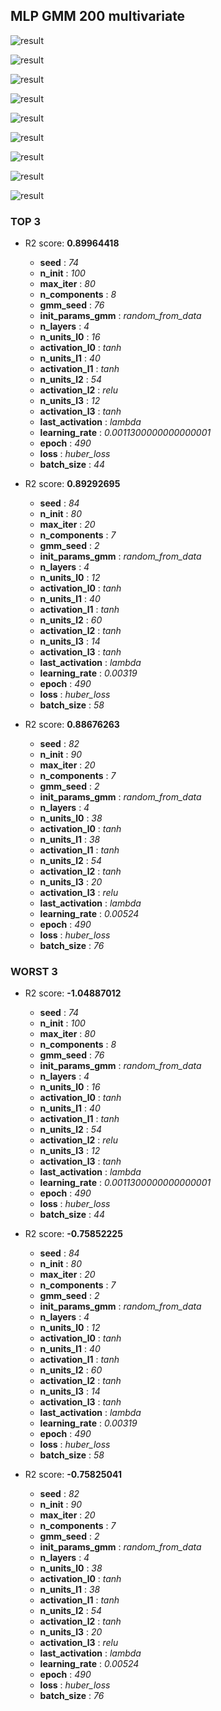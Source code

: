 ## MLP GMM 200 multivariate

![result](img/200_multivariate_importance_r2.png)

![result](img/200_multivariate_n_units_l0_r2.png)

![result](img/200_multivariate_epoch_r2.png)

![result](img/200_multivariate_n_layers_r2.png)

![result](img/200_multivariate_learning_rate_r2.png)

![result](img/200_multivariate_activation_l0_r2.png)

![result](img/200_multivariate_last_activation_r2.png)

![result](img/200_multivariate_batch_size_r2.png)

![result](img/200_multivariate_n_components_r2.png)
### TOP 3
- R2 score: **0.89964418**
	 - **seed** : *74*
	 - **n_init** : *100*
	 - **max_iter** : *80*
	 - **n_components** : *8*
	 - **gmm_seed** : *76*
	 - **init_params_gmm** : *random_from_data*
	 - **n_layers** : *4*
	 - **n_units_l0** : *16*
	 - **activation_l0** : *tanh*
	 - **n_units_l1** : *40*
	 - **activation_l1** : *tanh*
	 - **n_units_l2** : *54*
	 - **activation_l2** : *relu*
	 - **n_units_l3** : *12*
	 - **activation_l3** : *tanh*
	 - **last_activation** : *lambda*
	 - **learning_rate** : *0.0011300000000000001*
	 - **epoch** : *490*
	 - **loss** : *huber_loss*
	 - **batch_size** : *44*

- R2 score: **0.89292695**
	 - **seed** : *84*
	 - **n_init** : *80*
	 - **max_iter** : *20*
	 - **n_components** : *7*
	 - **gmm_seed** : *2*
	 - **init_params_gmm** : *random_from_data*
	 - **n_layers** : *4*
	 - **n_units_l0** : *12*
	 - **activation_l0** : *tanh*
	 - **n_units_l1** : *40*
	 - **activation_l1** : *tanh*
	 - **n_units_l2** : *60*
	 - **activation_l2** : *tanh*
	 - **n_units_l3** : *14*
	 - **activation_l3** : *tanh*
	 - **last_activation** : *lambda*
	 - **learning_rate** : *0.00319*
	 - **epoch** : *490*
	 - **loss** : *huber_loss*
	 - **batch_size** : *58*

- R2 score: **0.88676263**
	 - **seed** : *82*
	 - **n_init** : *90*
	 - **max_iter** : *20*
	 - **n_components** : *7*
	 - **gmm_seed** : *2*
	 - **init_params_gmm** : *random_from_data*
	 - **n_layers** : *4*
	 - **n_units_l0** : *38*
	 - **activation_l0** : *tanh*
	 - **n_units_l1** : *38*
	 - **activation_l1** : *tanh*
	 - **n_units_l2** : *54*
	 - **activation_l2** : *tanh*
	 - **n_units_l3** : *20*
	 - **activation_l3** : *relu*
	 - **last_activation** : *lambda*
	 - **learning_rate** : *0.00524*
	 - **epoch** : *490*
	 - **loss** : *huber_loss*
	 - **batch_size** : *76*


### WORST 3
- R2 score: **-1.04887012**
	 - **seed** : *74*
	 - **n_init** : *100*
	 - **max_iter** : *80*
	 - **n_components** : *8*
	 - **gmm_seed** : *76*
	 - **init_params_gmm** : *random_from_data*
	 - **n_layers** : *4*
	 - **n_units_l0** : *16*
	 - **activation_l0** : *tanh*
	 - **n_units_l1** : *40*
	 - **activation_l1** : *tanh*
	 - **n_units_l2** : *54*
	 - **activation_l2** : *relu*
	 - **n_units_l3** : *12*
	 - **activation_l3** : *tanh*
	 - **last_activation** : *lambda*
	 - **learning_rate** : *0.0011300000000000001*
	 - **epoch** : *490*
	 - **loss** : *huber_loss*
	 - **batch_size** : *44*

- R2 score: **-0.75852225**
	 - **seed** : *84*
	 - **n_init** : *80*
	 - **max_iter** : *20*
	 - **n_components** : *7*
	 - **gmm_seed** : *2*
	 - **init_params_gmm** : *random_from_data*
	 - **n_layers** : *4*
	 - **n_units_l0** : *12*
	 - **activation_l0** : *tanh*
	 - **n_units_l1** : *40*
	 - **activation_l1** : *tanh*
	 - **n_units_l2** : *60*
	 - **activation_l2** : *tanh*
	 - **n_units_l3** : *14*
	 - **activation_l3** : *tanh*
	 - **last_activation** : *lambda*
	 - **learning_rate** : *0.00319*
	 - **epoch** : *490*
	 - **loss** : *huber_loss*
	 - **batch_size** : *58*

- R2 score: **-0.75825041**
	 - **seed** : *82*
	 - **n_init** : *90*
	 - **max_iter** : *20*
	 - **n_components** : *7*
	 - **gmm_seed** : *2*
	 - **init_params_gmm** : *random_from_data*
	 - **n_layers** : *4*
	 - **n_units_l0** : *38*
	 - **activation_l0** : *tanh*
	 - **n_units_l1** : *38*
	 - **activation_l1** : *tanh*
	 - **n_units_l2** : *54*
	 - **activation_l2** : *tanh*
	 - **n_units_l3** : *20*
	 - **activation_l3** : *relu*
	 - **last_activation** : *lambda*
	 - **learning_rate** : *0.00524*
	 - **epoch** : *490*
	 - **loss** : *huber_loss*
	 - **batch_size** : *76*

